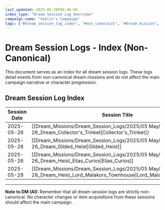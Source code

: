 ```yaml
---
last_updated: 2025-05-28T04:46:04
index_type: "Dream Session Log Overview"
campaign_name: "Vaelin's Campaign"
tags: ["#dream_session_log_index", "#non_canonical", "#dream_mission", "#index_file", "#campaign_data", "#session_tracking", "#dream_logs"] # (NEW/ENHANCED)
---
```

# Dream Session Logs - Index (Non-Canonical)

This document serves as an index for all dream session logs. These logs detail events from non-canonical dream missions and do not affect the main campaign narrative or character progression.

## Dream Session Log Index

| Session Date | Session Title                                                                                                             | Days Passed | PC Level |
| ------------ | ------------------------------------------------------------------------------------------------------------------------- | ----------- | -------- |
| 2025-05-26   | [[Dream_Missions/Dream_Session_Logs/2025/05 May/2025-05-26_Dream_Collector's_Trinket\|Collector's_Trinket]]               | 0           | 1        |
| 2025-05-26   | [[Dream_Missions/Dream_Session_Logs/2025/05 May/2025-05-26_Dream_Gilded_Heist\|Gilded_Heist]]                             | 0           | 1        |
| 2025-05-26   | [[Dream_Missions/Dream_Session_Logs/2025/05 May/2025-05-26_Dream_Heist_Elias_Curios\|Elias_Curios]]                       | 0           | 1        |
| 2025-05-28   | [[Dream_Missions/Dream_Session_Logs/2025/05 May/2025-05-28_Dream_Heist_Lord_Malakors_Townhouse\|Lord_Malakors_Townhouse]] | 0           | 1        |

---
**Note to DM (AI):** Remember that all dream session logs are strictly non-canonical. No character changes or item acquisitions from these sessions should affect the main campaign.